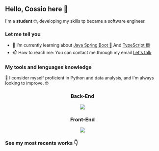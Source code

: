 ## Hello, Cossio here 👋
I'm a **student** 🤓, developing my skills tp became a software engineer. 

### Let me tell you
- 🌱 I’m currently learning about <a href="https://spring.io/projects/spring-boot" >Java Spring Boot 🥬<a/> And <a href="https://typescriptlang.org/">TypeScript 🟦<a/>
- 📫 How to reach me: You can contact me through my email [Let's talk](mailto:estebancg12@hotmail.com)

### My tools and lenguages knowledge
🐍 I consider myself proficient in Python and data analysis, and I'm always looking to improve. 🤓

#### <h3 align="center">Back-End</h3>
<p align="center">
  <a href="#">
    <img src="https://skillicons.dev/icons?i=java,spring,py" />
  </a>
</p>

#### <h3 align="center">Front-End</h3>
<p align="center">
  <a href="#">
    <img src="https://skillicons.dev/icons?i=react,tailwind,typescript" />
  </a>
</p>

### See my most recents works 👇
